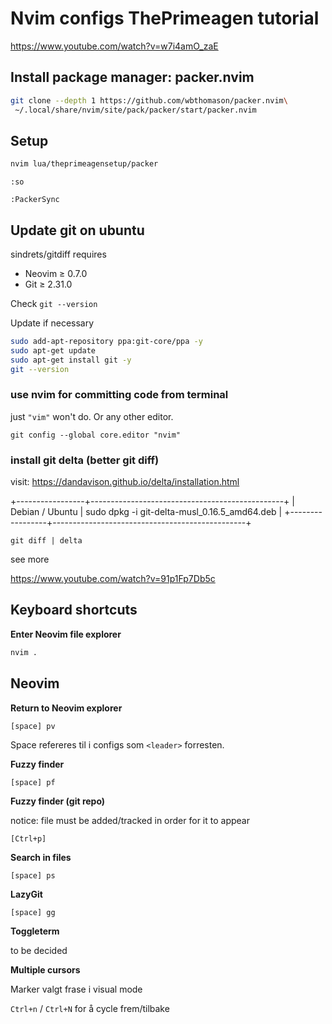 # Nvim configs ThePrimeagen tutorial

https://www.youtube.com/watch?v=w7i4amO_zaE

## Install package manager: packer.nvim

```bash
git clone --depth 1 https://github.com/wbthomason/packer.nvim\
 ~/.local/share/nvim/site/pack/packer/start/packer.nvim
```

## Setup

```bash
nvim lua/theprimeagensetup/packer
```

`:so`

`:PackerSync`

## Update git on ubuntu

sindrets/gitdiff requires
- Neovim ≥ 0.7.0
- Git ≥ 2.31.0

Check `git --version`

Update if necessary

```bash
sudo add-apt-repository ppa:git-core/ppa -y
sudo apt-get update
sudo apt-get install git -y
git --version
```

### use nvim for committing code from terminal

just `"vim"` won't do. Or any other editor.

`git config --global core.editor "nvim"`

### install git delta (better git diff)

visit: https://dandavison.github.io/delta/installation.html

+-----------------+------------------------------------------------+
| Debian / Ubuntu | sudo dpkg -i git-delta-musl_0.16.5_amd64.deb   |
+-----------------+------------------------------------------------+

`git diff | delta`

see more

https://www.youtube.com/watch?v=91p1Fp7Db5c

## Keyboard shortcuts

**Enter Neovim file explorer**

```bash
nvim .
```

## Neovim

**Return to Neovim explorer**

`[space] pv`

Space refereres til i configs som `<leader>` forresten.

**Fuzzy finder** 

`[space] pf`

**Fuzzy finder (git repo)** 

notice: file must be added/tracked in order for it to appear

`[Ctrl+p]`

**Search in files** 

`[space] ps`

**LazyGit**

`[space] gg`

**Toggleterm**

to be decided

**Multiple cursors**

Marker valgt frase i visual mode

`Ctrl+n` / `Ctrl+N` for å cycle frem/tilbake

